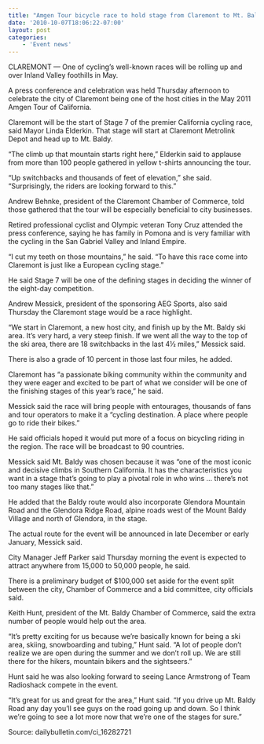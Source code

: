 ```yaml
---
title: "Amgen Tour bicycle race to hold stage from Claremont to Mt. Baldy in May"
date: '2010-10-07T18:06:22-07:00'
layout: post
categories:
    - 'Event news'
---
```


CLAREMONT — One of cycling’s well-known races will be rolling up and over Inland Valley foothills in May.  
  
A press conference and celebration was held Thursday afternoon to celebrate the city of Claremont being one of the host cities in the May 2011 Amgen Tour of California.

Claremont will be the start of Stage 7 of the premier California cycling race, said Mayor Linda Elderkin. That stage will start at Claremont Metrolink Depot and head up to Mt. Baldy.

“The climb up that mountain starts right here,” Elderkin said to applause from more than 100 people gathered in yellow t-shirts announcing the tour.

“Up switchbacks and thousands of feet of elevation,” she said. “Surprisingly, the riders are looking forward to this.”

Andrew Behnke, president of the Claremont Chamber of Commerce, told those gathered that the tour will be especially beneficial to city businesses.

Retired professional cyclist and Olympic veteran Tony Cruz attended the press conference, saying he has family in Pomona and is very familiar with the cycling in the San Gabriel Valley and Inland Empire.

“I cut my teeth on those mountains,” he said. “To have this race come into Claremont is just like a European cycling stage.”

He said Stage 7 will be one of the defining stages in deciding the winner of the eight-day competition.

Andrew Messick, president of the sponsoring AEG Sports, also said Thursday the Claremont stage would be a race highlight.

“We start in Claremont, a new host city, and finish up by the Mt. Baldy ski area. It’s very hard, a very steep finish. If we went all the way to the top of the ski area, there are 18 switchbacks in the last 4½ miles,” Messick said.

There is also a grade of 10 percent in those last four miles, he added.

Claremont has “a passionate biking community within the community and they were eager and excited to be part of what we consider will be one of the finishing stages of this year’s race,” he said.

Messick said the race will bring people with entourages, thousands of fans and tour operators to make it a “cycling destination. A place where people go to ride their bikes.”

He said officials hoped it would put more of a focus on bicycling riding in the region. The race will be broadcast to 90 countries.

Messick said Mt. Baldy was chosen because it was “one of the most iconic and decisive climbs in Southern California. It has the characteristics you want in a stage that’s going to play a pivotal role in who wins … there’s not too many stages like that.”

He added that the Baldy route would also incorporate Glendora Mountain Road and the Glendora Ridge Road, alpine roads west of the Mount Baldy Village and north of Glendora, in the stage.

The actual route for the event will be announced in late December or early January, Messick said.

City Manager Jeff Parker said Thursday morning the event is expected to attract anywhere from 15,000 to 50,000 people, he said.

There is a preliminary budget of $100,000 set aside for the event split between the city, Chamber of Commerce and a bid committee, city officials said.

Keith Hunt, president of the Mt. Baldy Chamber of Commerce, said the extra number of people would help out the area.

“It’s pretty exciting for us because we’re basically known for being a ski area, skiing, snowboarding and tubing,” Hunt said. “A lot of people don’t realize we are open during the summer and we don’t roll up. We are still there for the hikers, mountain bikers and the sightseers.”

Hunt said he was also looking forward to seeing Lance Armstrong of Team Radioshack compete in the event.

“It’s great for us and great for the area,” Hunt said. “If you drive up Mt. Baldy Road any day you’ll see guys on the road going up and down. So I think we’re going to see a lot more now that we’re one of the stages for sure.”

Source: dailybulletin.com/ci\_16282721